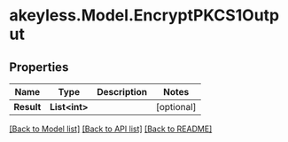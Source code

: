 # akeyless.Model.EncryptPKCS1Output
## Properties

Name | Type | Description | Notes
------------ | ------------- | ------------- | -------------
**Result** | **List&lt;int&gt;** |  | [optional] 

[[Back to Model list]](../README.md#documentation-for-models) [[Back to API list]](../README.md#documentation-for-api-endpoints) [[Back to README]](../README.md)


